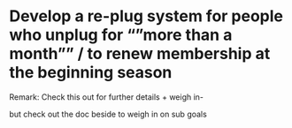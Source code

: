 # Develop a re-plug system for people who unplug for “”more than a month”” / to renew membership at the beginning season

Remark: Check this out for further details + weigh in-

but check out the doc beside to weigh in on sub goals